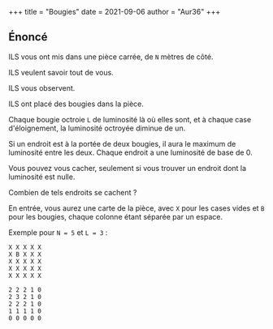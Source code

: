 +++
title = "Bougies"
date = 2021-09-06
author = "Aur36"
+++

## Énoncé

ILS vous ont mis dans une pièce carrée, de `N` mètres de côté.

ILS veulent savoir tout de vous.

ILS vous observent.

ILS ont placé des bougies dans la pièce.

Chaque bougie octroie `L` de luminosité là où elles sont, et à chaque case
d'éloignement, la luminosité octroyée diminue de un.

Si un endroit est à la portée de deux bougies, il aura le maximum de luminosité
entre les deux. Chaque endroit a une luminosité de base de 0.

Vous pouvez vous cacher, seulement si vous trouver un endroit dont la luminosité
est nulle.

Combien de tels endroits se cachent ?

En entrée, vous aurez une carte de la pièce, avec `X` pour les cases vides et
`B` pour les bougies, chaque colonne étant séparée par un espace.

Exemple pour `N = 5` et `L = 3` :

```
X X X X X
X B X X X
X X X X X
X X X X X
X X X X X
```

```
2 2 2 1 0
2 3 2 1 0
2 2 2 1 0
1 1 1 1 0
0 0 0 0 0
```

